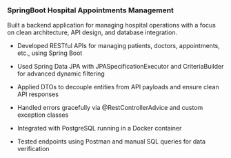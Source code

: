 ### SpringBoot Hospital Appointments Management

Built a backend application for managing hospital operations with a focus on clean architecture, API design, and database integration.

- Developed RESTful APIs for managing patients, doctors, appointments, etc., using Spring Boot

- Used Spring Data JPA with JPASpecificationExecutor and CriteriaBuilder for advanced dynamic filtering

- Applied DTOs to decouple entities from API payloads and ensure clean API responses

- Handled errors gracefully via @RestControllerAdvice and custom exception classes

- Integrated with PostgreSQL running in a Docker container

- Tested endpoints using Postman and manual SQL queries for data verification
